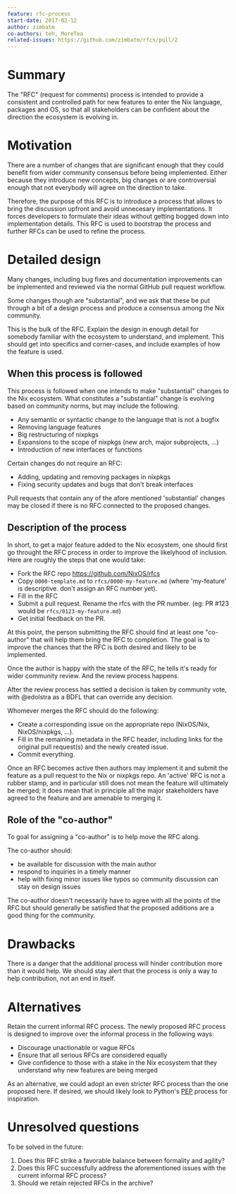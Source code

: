 ```yaml
---
feature: rfc-process
start-date: 2017-02-12
author: zimbatm
co-authors: teh, MoreTea
related-issues: https://github.com/zimbatm/rfcs/pull/2
---
```


# Summary
[summary]: #summary

The "RFC" (request for comments) process is intended to provide a consistent
and controlled path for new features to enter the Nix language, packages and
OS, so that all stakeholders can be confident about the direction the
ecosystem is evolving in.

# Motivation
[motivation]: #motivation

There are a number of changes that are significant enough that they could
benefit from wider community consensus before being implemented. Either
because they introduce new concepts, big changes or are controversial enough
that not everybody will agree on the direction to take.

Therefore, the purpose of this RFC is to introduce a process that allows to
bring the discussion upfront and avoid unnecesary implementations. It forces
developers to formulate their ideas without getting bogged down into
implementation details. This RFC is used to bootstrap the process and further
RFCs can be used to refine the process.

# Detailed design
[design]: #detailed-design

Many changes, including bug fixes and documentation improvements can be
implemented and reviewed via the normal GitHub pull request workflow.

Some changes though are "substantial", and we ask that these be put through a
bit of a design process and produce a consensus among the Nix community.

This is the bulk of the RFC. Explain the design in enough detail for somebody
familiar with the ecosystem to understand, and implement.  This should get
into specifics and corner-cases, and include examples of how the feature is
used.

## When this process is followed

This process is followed when one intends to make "substantial" changes to the
Nix ecosystem. What constitutes a "substantial" change is evolving based on
community norms, but may include the following.

* Any semantic or syntactic change to the language that is not a bugfix
* Removing language features
* Big restructuring of nixpkgs
* Expansions to the scope of nixpkgs (new arch, major subprojects, ...)
* Introduction of new interfaces or functions

Certain changes do not require an RFC:

* Adding, updating and removing packages in nixpkgs
* Fixing security updates and bugs that don't break interfaces

Pull requests that contain any of the afore mentioned 'substantial' changes may be closed if there is no RFC connected to the proposed changes.

## Description of the process

In short, to get a major feature added to the Nix ecosystem, one should first
go throught the RFC process in order to improve the likelyhood of inclusion.
Here are roughly the steps that one would take:

* Fork the RFC repo https://github.com/NixOS/rfcs
* Copy `0000-template.md` to `rfcs/0000-my-feature.md` (where 'my-feature' is
  descriptive. don't assign an RFC number yet).
* Fill in the RFC
* Submit a pull request. Rename the rfcs with the PR number. (eg: PR #123 would
  be `rfcs/0123-my-feature.md`)
* Get initial feedback on the PR.

At this point, the person submitting the RFC should find at least one "co-author"
that will help them bring the RFC to completion. The goal is to improve the
chances that the RFC is both desired and likely to be implemented.

Once the author is happy with the state of the RFC, he tells it's ready for
wider community review. And the review process happens.

After the review process has settled a decision is taken by community vote,
with @edolstra as a BDFL that can override any decision.

Whomever merges the RFC should do the following:

* Create a corresponding issue on the appropriate repo (NixOS/Nix,
  NixOS/nixpkgs, ...).
* Fill in the remaining metadata in the RFC header, including links for the
  original pull request(s) and the newly created issue.
* Commit everything.

Once an RFC becomes active then authors may implement it and submit the
feature as a pull request to the Nix or nixpkgs repo. An 'active' RFC is not a
rubber stamp, and in particular still does not mean the feature will
ultimately be merged; it does mean that in principle all the major
stakeholders have agreed to the feature and are amenable to merging it.

## Role of the "co-author"

To goal for assigning a "co-author" is to help move the RFC along.

The co-author should:
* be available for discussion with the main author
* respond to inquiries in a timely manner
* help with fixing minor issues like typos so community discussion can stay
  on design issues

The co-author doesn't necessarily have to agree with all the points of the RFC
but should generally be satisfied that the proposed additions are a good thing
for the community.

# Drawbacks
[drawbacks]: #drawbacks

There is a danger that the additional process will hinder contribution more
than it would help. We should stay alert that the process is only a way to
help contribution, not an end in itself.

# Alternatives
[alternatives]: #alternatives

Retain the current informal RFC process. The newly proposed RFC process is
designed to improve over the informal process in the following ways:

* Discourage unactionable or vague RFCs
* Ensure that all serious RFCs are considered equally
* Give confidence to those with a stake in the Nix ecosystem that they
  understand why new features are being merged

As an alternative, we could adopt an even stricter RFC process than the one
proposed here. If desired, we should likely look to Python's [PEP] process for
inspiration.

# Unresolved questions
[unresolved]: #unresolved-questions

To be solved in the future:

1. Does this RFC strike a favorable balance between formality and agility?
2. Does this RFC successfully address the aforementioned issues with the current
   informal RFC process?
3. Should we retain rejected RFCs in the archive?

[PEP]: http://legacy.python.org/dev/peps/pep-0001/
